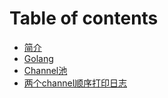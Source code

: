 # Table of contents

* [简介](README.md)
* [Golang](golang.md)
* [Channel池](<README (1).md>)
* [两个channel顺序打印日志](liang-ge-channel-shun-xu-da-yin-ri-zhi.md)
